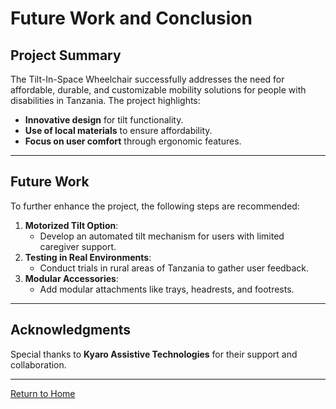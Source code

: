 # Future Work and Conclusion

## Project Summary
The Tilt-In-Space Wheelchair successfully addresses the need for affordable, durable, and customizable mobility solutions for people with disabilities in Tanzania. The project highlights:
- **Innovative design** for tilt functionality.
- **Use of local materials** to ensure affordability.
- **Focus on user comfort** through ergonomic features.

---

## Future Work
To further enhance the project, the following steps are recommended:
1. **Motorized Tilt Option**:
   - Develop an automated tilt mechanism for users with limited caregiver support.
2. **Testing in Real Environments**:
   - Conduct trials in rural areas of Tanzania to gather user feedback.
3. **Modular Accessories**:
   - Add modular attachments like trays, headrests, and footrests.

---

## Acknowledgments
Special thanks to **Kyaro Assistive Technologies** for their support and collaboration.

---

[Return to Home](index.md)
